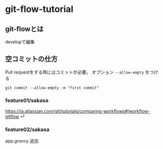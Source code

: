 # git-flow-tutorial

## git-flowとは

developで編集

## 空コミットの仕方

Pull requestをする時にはコミットが必要。
オプション `--allow-empty` をつける

```
git commit --allow-empty -m "first commit"
```

### feature01/sakasa
https://ja.atlassian.com/git/tutorials/comparing-workflows#!workflow-gitflow
⏎

### feature02/sakasa
app.groovy 追加

